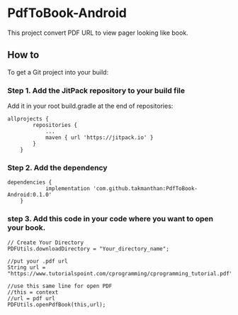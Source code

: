  # PdfToBook-Android
 This project convert PDF URL to view pager looking like book.
 ##  How to
 To get a Git project into your build:

 ### Step 1. Add the JitPack repository to your build file

Add it in your root build.gradle at the end of repositories:

```
allprojects {
		repositories {
			...
			maven { url 'https://jitpack.io' }
		}
	}
  ```
  
### Step 2. Add the dependency

```
dependencies {
	        implementation 'com.github.takmanthan:PdfToBook-Android:0.1.0'
	}
```  
### step 3. Add this code in your code where you want to open your book.
```
// Create Your Directory 
PDFUtils.downloadDirectory = "Your_directory_name";

//put your .pdf url
String url = "https://www.tutorialspoint.com/cprogramming/cprogramming_tutorial.pdf"; 

//use this same line for open PDF
//this = context
//url = pdf url
PDFUtils.openPdfBook(this,url);
```

  
